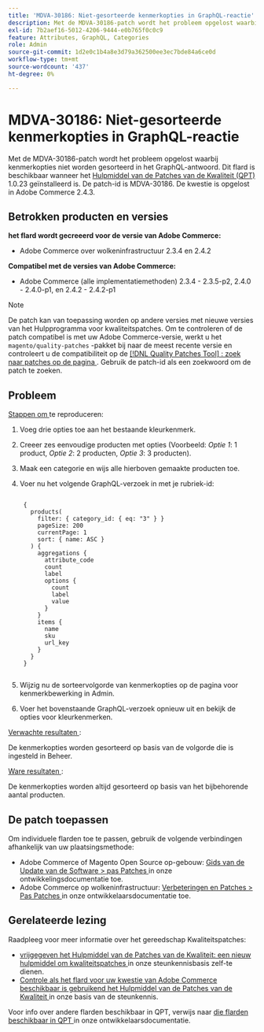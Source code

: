 ```yaml
---
title: 'MDVA-30186: Niet-gesorteerde kenmerkopties in GraphQL-reactie'
description: Met de MDVA-30186-patch wordt het probleem opgelost waarbij kenmerkopties niet worden gesorteerd in het GraphQL-antwoord. Deze patch is beschikbaar wanneer [Quality Patches Tool (QPT)] (https://devdocs.magento.com/guides/v2.4/comp-mgr/patching.html#mqp) 1.0.23 is geïnstalleerd. De patch-id is MDVA-30186. De kwestie is opgelost in Adobe Commerce 2.4.3.
exl-id: 7b2aef16-5012-4206-9444-e0b765f0c0c9
feature: Attributes, GraphQL, Categories
role: Admin
source-git-commit: 1d2e0c1b4a8e3d79a362500ee3ec7bde84a6ce0d
workflow-type: tm+mt
source-wordcount: '437'
ht-degree: 0%

---
```


# MDVA-30186: Niet-gesorteerde kenmerkopties in GraphQL-reactie

Met de MDVA-30186-patch wordt het probleem opgelost waarbij kenmerkopties niet worden gesorteerd in het GraphQL-antwoord. Dit flard is beschikbaar wanneer het [ Hulpmiddel van de Patches van de Kwaliteit (QPT) ](https://devdocs.magento.com/guides/v2.4/comp-mgr/patching.html#mqp) 1.0.23 geïnstalleerd is. De patch-id is MDVA-30186. De kwestie is opgelost in Adobe Commerce 2.4.3.

## Betrokken producten en versies

**het flard wordt gecreeerd voor de versie van Adobe Commerce:**

* Adobe Commerce over wolkeninfrastructuur 2.3.4 en 2.4.2

**Compatibel met de versies van Adobe Commerce:**

* Adobe Commerce (alle implementatiemethoden) 2.3.4 - 2.3.5-p2, 2.4.0 - 2.4.0-p1, en 2.4.2 - 2.4.2-p1

>[!NOTE]
>
>De patch kan van toepassing worden op andere versies met nieuwe versies van het Hulpprogramma voor kwaliteitspatches. Om te controleren of de patch compatibel is met uw Adobe Commerce-versie, werkt u het `magento/quality-patches` -pakket bij naar de meest recente versie en controleert u de compatibiliteit op de [[!DNL Quality Patches Tool] : zoek naar patches op de pagina ](https://devdocs.magento.com/quality-patches/tool.html#patch-grid) . Gebruik de patch-id als een zoekwoord om de patch te zoeken.

## Probleem

<u> Stappen om </u> te reproduceren:

1. Voeg drie opties toe aan het bestaande kleurkenmerk.
1. Creeer zes eenvoudige producten met opties (Voorbeeld: *Optie 1*: 1 product, *Optie 2*: 2 producten, *Optie 3*: 3 producten).
1. Maak een categorie en wijs alle hierboven gemaakte producten toe.
1. Voer nu het volgende GraphQL-verzoek in met je rubriek-id:

   <pre><code class="language-graphql">
    {
      products(
        filter: { category_id: { eq: "3" } }
        pageSize: 200
        currentPage: 1
        sort: { name: ASC }
      ) {
        aggregations {
          attribute_code
          count
          label
          options {
            count
            label
            value
          }
        }
        items {
          name
          sku
          url_key
        }
      }
    }
    </code></pre>

1. Wijzig nu de sorteervolgorde van kenmerkopties op de pagina voor kenmerkbewerking in Admin.
1. Voer het bovenstaande GraphQL-verzoek opnieuw uit en bekijk de opties voor kleurkenmerken.

<u> Verwachte resultaten </u>:

De kenmerkopties worden gesorteerd op basis van de volgorde die is ingesteld in Beheer.

<u> Ware resultaten </u>:

De kenmerkopties worden altijd gesorteerd op basis van het bijbehorende aantal producten.


## De patch toepassen

Om individuele flarden toe te passen, gebruik de volgende verbindingen afhankelijk van uw plaatsingsmethode:

* Adobe Commerce of Magento Open Source op-gebouw: [ Gids van de Update van de Software > pas Patches ](https://devdocs.magento.com/guides/v2.4/comp-mgr/patching/mqp.html) in onze ontwikkelingsdocumentatie toe.
* Adobe Commerce op wolkeninfrastructuur: [ Verbeteringen en Patches > Pas Patches ](https://devdocs.magento.com/cloud/project/project-patch.html) in onze ontwikkelaarsdocumentatie toe.

## Gerelateerde lezing

Raadpleeg voor meer informatie over het gereedschap Kwaliteitspatches:

* [ vrijgegeven het Hulpmiddel van de Patches van de Kwaliteit: een nieuw hulpmiddel om kwaliteitspatches ](/help/announcements/adobe-commerce-announcements/magento-quality-patches-released-new-tool-to-self-serve-quality-patches.md) in onze steunkennisbasis zelf-te dienen.
* [ Controle als het flard voor uw kwestie van Adobe Commerce beschikbaar is gebruikend het Hulpmiddel van de Patches van de Kwaliteit ](/help/support-tools/patches-available-in-qpt-tool/check-patch-for-magento-issue-with-magento-quality-patches.md) in onze basis van de steunkennis.

Voor info over andere flarden beschikbaar in QPT, verwijs naar [ die flarden beschikbaar in QPT ](https://devdocs.magento.com/quality-patches/tool.html#patch-grid) in onze ontwikkelaarsdocumentatie.
